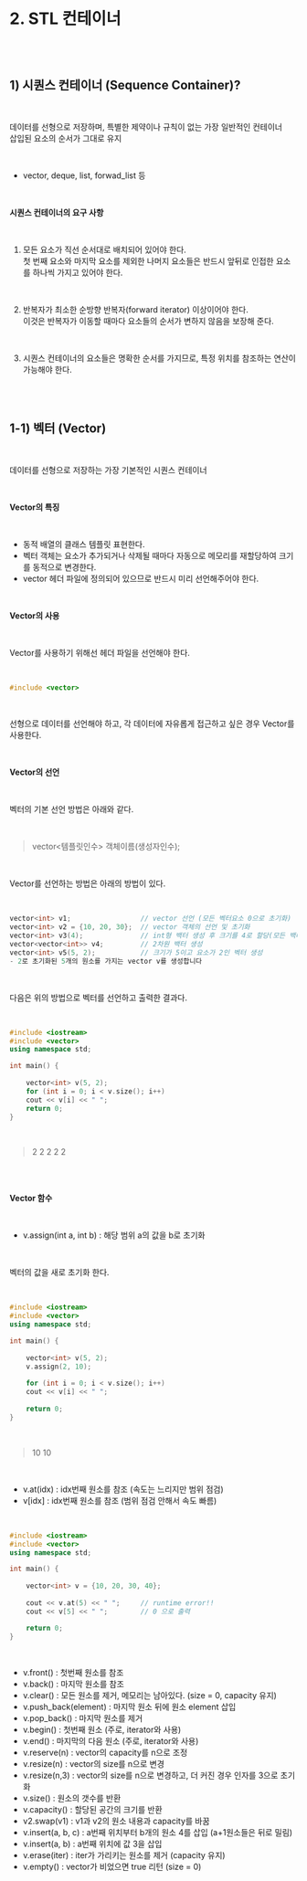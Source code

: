 # 2. STL 컨테이너 

<br/>
<br/>

## 1) 시퀀스 컨테이너 (Sequence Container)?

<br/>

데이터를 선형으로 저장하며, 특별한 제약이나 규칙이 없는 가장 일반적인 컨테이너 <br/>
삽입된 요소의 순서가 그대로 유지<br/>

<br/>

- vector, deque, list, forwad_list 등 <br/>

<br/>

__시퀀스 컨테이너의 요구 사항__ 


<br/>

1. 모든 요소가 직선 순서대로 배치되어 있어야 한다. <br/>
첫 번째 요소와 마지막 요소를 제외한 나머지 요소들은 반드시 앞뒤로 인접한 요소를 하나씩 가지고 있어야 한다. <br/>

<br/> 

2. 반복자가 최소한 순방향 반복자(forward iterator) 이상이어야 한다. <br/>
이것은 반복자가 이동할 때마다 요소들의 순서가 변하지 않음을 보장해 준다. <br/>

<br/> 

3. 시퀀스 컨테이너의 요소들은 명확한 순서를 가지므로, 특정 위치를 참조하는 연산이 가능해야 한다. <br/>

<br/>
<br/>

## 1-1) 벡터 (Vector)

<br/>

데이터를 선형으로 저장하는 가장 기본적인 시퀀스 컨테이너 <br/>

<br/>

__Vector의 특징__

<br/>

- 동적 배열의 클래스 템플릿 표현한다. <br/>
- 벡터 객체는 요소가 추가되거나 삭제될 때마다 자동으로 메모리를 재할당하여 크기를 동적으로 변경한다.<br/>
- vector 헤더 파일에 정의되어 있으므로 반드시 미리 선언해주어야 한다. <br/>

<br/>

__Vector의 사용__

<br/>

Vector를 사용하기 위해선 헤더 파일을 선언해야 한다. <br/>

<br/>

```c++
#include <vector>
```

<br/>

선형으로 데이터를 선언해야 하고, 각 데이터에 자유롭게 접근하고 싶은 경우 Vector를 사용한다.

<br/>

__Vector의 선언__

<br/>

벡터의 기본 선언 방법은 아래와 같다. <br/>

<br/>

> vector<템플릿인수> 객체이름(생성자인수);

<br/>

Vector를 선언하는 방법은 아래의 방법이 있다. <br/>

<br/>

```c++
vector<int> v1;                 // vector 선언 (모든 벡터요소 0으로 초기화)
vector<int> v2 = {10, 20, 30};  // vector 객체의 선언 및 초기화
vector<int> v3(4);              // int형 백터 생성 후 크기를 4로 할당(모든 백터요소 0으로 초기화)
vector<vector<int>> v4;         // 2차원 백터 생성
vector<int> v5(5, 2);           // 크기가 5이고 요소가 2인 벡터 생성
- 2로 초기화된 5개의 원소를 가지는 vector v를 생성합니다
```

<br/>

다음은 위의 방법으로 벡터를 선언하고 출력한 결과다.<br/>

<br/>

```c++
#include <iostream>
#include <vector>
using namespace std;

int main() {
	
	vector<int> v(5, 2);
	for (int i = 0; i < v.size(); i++)
	cout << v[i] << " ";
	return 0;
}
```

<br/>

>   2 2 2 2 2

<br/>
<br/>

__Vector 함수__

<br/>

- v.assign(int a, int b) : 해당 범위 a의 값을 b로 초기화 <br/>

<br/>

벡터의 값을 새로 초기화 한다.

<br/>

```c++
#include <iostream>
#include <vector>
using namespace std;

int main() {
	
	vector<int> v(5, 2);
	v.assign(2, 10);
	
	for (int i = 0; i < v.size(); i++)
	cout << v[i] << " ";
	
	return 0;
}
```

<br/>

> 10 10 <br/>

<br/>

- v.at(idx) : idx번째 원소를 참조 (속도는 느리지만 범위 점검) <br/>
- v[idx] : idx번째 원소를 참조 (범위 점검 안해서 속도 빠름) <br/>

<br/>

```c++
#include <iostream>
#include <vector>
using namespace std;

int main() {
	
	vector<int> v = {10, 20, 30, 40};
	
	cout << v.at(5) << " ";		// runtime error!!
	cout << v[5] << " ";		// 0 으로 출력

	return 0;
}
```

<br/>

- v.front() : 첫번째 원소를 참조 <br/>
- v.back() : 마지막 원소를 참조 <br/>
- v.clear() : 모든 원소를 제거, 메모리는 남아있다. (size = 0, capacity 유지) <br/>
- v.push_back(element) : 마지막 원소 뒤에 원소 element 삽입 <br/>
- v.pop_back() : 마지막 원소를 제거 <br/> 
- v.begin() : 첫번째 원소 (주로, iterator와 사용) <br/>
- v.end() : 마지막의 다음 원소 (주로, iterator와 사용) <br/>
- v.reserve(n) : vector의 capacity를 n으로 조정 <br/>
- v.resize(n) : vector의 size를 n으로 변경 <br/>
- v.resize(n,3) : vector의 size를 n으로 변경하고, 더 커진 경우 인자를 3으로 초기화 <br/>
- v.size() : 원소의 갯수를 반환 <br/>
- v.capacity() : 할당된 공간의 크기를 반환 <br/>
- v2.swap(v1) : v1과 v2의 원소 내용과 capacity를 바꿈 <br/> 
- v.insert(a, b, c) : a번째 위치부터 b개의 원소 4를 삽입 (a+1원소들은 뒤로 밀림) <br/>
- v.insert(a, b) : a번째 위치에 값 3을 삽입 <br/>
- v.erase(iter) : iter가 가리키는 원소를 제거 (capacity 유지) <br/>
- v.empty() : vector가 비었으면 true 리턴 (size = 0) <br/>

<br/>

